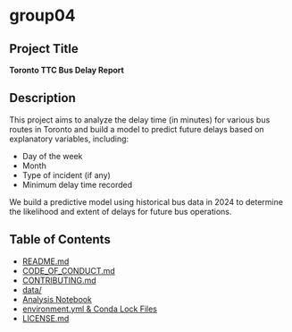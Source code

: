 # group04


## Project Title
**Toronto TTC Bus Delay Report**

## Description
This project aims to analyze the delay time (in minutes) for various bus routes in Toronto and build a model to predict future delays based on explanatory variables, including:
- Day of the week
- Month
- Type of incident (if any)
- Minimum delay time recorded

We build a predictive model using historical bus data in 2024 to determine the likelihood and extent of delays for future bus operations.

## Table of Contents
- [README.md](https://github.com/UBC-MDS/group04/blob/main/README.md)
- [CODE_OF_CONDUCT.md](https://github.com/UBC-MDS/group04/blob/main/CODE_OF_CONDUCT.md)
- [CONTRIBUTING.md](https://github.com/UBC-MDS/group04/blob/main/CONTRIBUTING.md)
- [data/]([#data](https://github.com/UBC-MDS/group04/tree/main/data))
- [Analysis Notebook](https://github.com/UBC-MDS/group04/blob/main/analysis.ipynb)
- [environment.yml & Conda Lock Files](https://github.com/UBC-MDS/group04/blob/main/environment.yml)
- [LICENSE.md](https://github.com/UBC-MDS/group04/blob/main/LICENSE)

